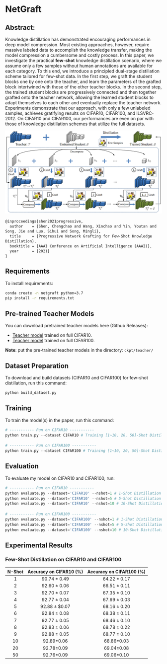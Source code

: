 # NetGraft

## Abstract: 

Knowledge distillation has demonstrated encouraging performances in deep model compression. Most existing approaches, however, require massive labeled data to accomplish the knowledge transfer,  making the model compression a cumbersome and costly process. In this paper, we investigate the practical **few-shot** knowledge distillation scenario, where we assume only a few samples without human annotations are available for each category. To this end, we introduce a principled dual-stage distillation scheme tailored for few-shot data. In the first step, we graft the student blocks one by one onto the teacher, and learn the parameters of the grafted block intertwined with those of the other teacher blocks. In the second step, the trained student blocks are progressively connected and then together grafted onto the teacher network, allowing the learned student blocks to adapt themselves to each other and eventually replace the teacher network. Experiments demonstrate that our approach, with only a few unlabeled samples, achieves gratifying results on CIFAR10, CIFAR100, and ILSVRC-2012. On CIFAR10 and CIFAR100, our performances are even on par with those of knowledge distillation schemes that utilize the full datasets. 



![](images/framework.png)



```
@inproceedings{shen2021progressive,
  author    = {Shen, Chengchao and Wang, Xinchao and Yin, Youtan and Song, Jie and Luo, Sihui and Song, Mingli},
  title     = {Progressive Network Grafting for Few-Shot Knowledge Distillation},
  booktitle = {AAAI Conference on Artificial Intelligence (AAAI)},
  year      = {2021}
}
```



## Requirements

To install requirements:

```bash
conda create -n netgraft python=3.7
pip install -r requirements.txt
```



## Pre-trained Teacher Models

You can download pretrained teacher models here (Github Releases):

- [Teacher model](https://github.com/sccbhxc/NetGraft/releases/download/v1.0/vgg16-blockwise-cifar10.pth) trained on full CIFAR10. 
- [Teacher model](https://github.com/sccbhxc/NetGraft/releases/download/v1.0/vgg16-blockwise-cifar100.pth) trained on full CIFAR100. 

**Note**: put the pre-trained teacher models in the directory: `ckpt/teacher/`



## Dataset Preparation

To download and build datasets (CIFAR10 and CIFAR100) for few-shot distillation, run this command:

```python
python build_dataset.py
```



## Training

To train the model(s) in the paper, run this command:

```python
# ----------- Run on CIFAR10 -----------
python train.py --dataset CIFAR10 # Training [1~10, 20, 50]-Shot Distillation 

# ----------- Run on CIFAR100 -----------
python train.py --dataset CIFAR100 # Training [1~10, 20, 50]-Shot Distillation 
```



## Evaluation

To evaluate my model on CIFAR10 and CIFAR100, run:

```python
# ----------- Run on CIFAR10 -----------
python evaluate.py --dataset='CIFAR10' --nshot=1 # 1-Shot Distillation
python evaluate.py --dataset='CIFAR10' --nshot=5 # 5-Shot Distillation
python evaluate.py --dataset='CIFAR10' --nshot=10 # 10-Shot Distillation

# ----------- Run on CIFAR100 -----------
python evaluate.py --dataset='CIFAR100' --nshot=1 # 1-Shot Distillation
python evaluate.py --dataset='CIFAR100' --nshot=5 # 5-Shot Distillation
python evaluate.py --dataset='CIFAR100' --nshot=10 # 10-Shot Distillation
```



## Experimental Results

### Few-Shot Distillation on CIFAR10 and CIFAR100

| N-Shot | Accuracy on CIFAR10 (%) | Accuracy on CIFAR100 (%) |
| :----: | :---------------------: | :----------------------: |
|   1    |     90.74 ± 0.49      |      64.22 ± 0.17      |
|   2    |     92.60 ± 0.06      |      66.51 ± 0.11      |
|   3    |     92.70 ± 0.07      |      67.35 ± 0.10      |
|   4    |     92.77 ± 0.04      |      67.69 ± 0.03      |
|   5    |     92.88 ± $0.07      |      68.16 ± 0.20      |
|   6    |     92.84 ± 0.08      |      68.38 ± 0.11      |
|   7    |     92.77 ± 0.05      |      68.46 ± 0.10      |
|   8    |     92.83 ± 0.06      |      68.78 ± 0.22      |
|   9    |     92.88 ± 0.05      |      68.77 ± 0.10      |
|   10   |     92.89$\pm$0.06      |      68.86$\pm$0.03      |
|   20   |     92.78$\pm$0.09      |      69.04$\pm$0.08      |
|   50   |     92.76$\pm$0.09      |      69.06$\pm$0.10      |

